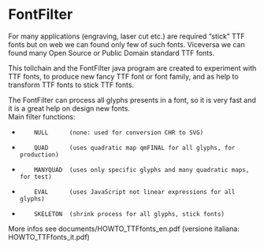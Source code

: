 # FontFilter
For many applications (engraving, laser cut etc.) are required “stick”  TTF fonts but on web we can found only few of such fonts. Viceversa  we can found many Open Source or Public Domain standard TTF fonts.

This tollchain and the FontFilter java program are created to experiment with TTF fonts, to produce new fancy TTF font or font family, and as help to transform TTF fonts to stick TTF fonts.

The FontFilter can process all glyphs presents in a font, so it is very fast and it is a great help on design new fonts.             
Main filter functions:
-         NULL      (none: used for conversion CHR to SVG)
-         QUAD      (uses quadratic map qmFINAL for all glyphs, for production)
-         MANYQUAD  (uses only specific glyphs and many quadratic maps, for test)
-         EVAL      (uses JavaScript not linear expressions for all glyphs)
-         SKELETON  (shrink process for all glyphs, stick fonts)

More infos see documents/HOWTO_TTFfonts_en.pdf   (versione italiana: HOWTO_TTFfonts_it.pdf)
